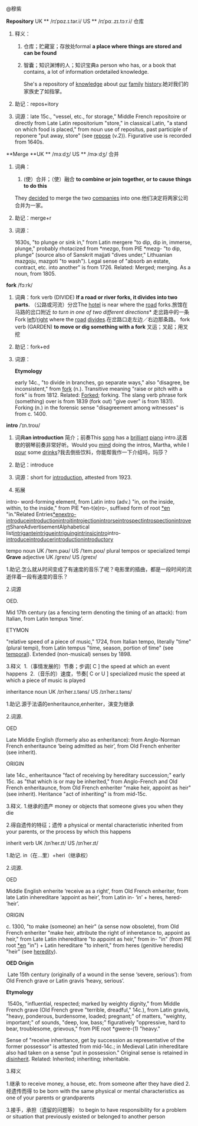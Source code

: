 @穆紫



**Repository** UK ** /rɪˈpɒz.ɪ.tər.i/  US ** /rɪˈpɑː.zɪ.tɔːr.i/ 仓库

1. 释义：

   1. 仓库；贮藏室；存放处formal **a place where things are stored and can be found**

   2. 智囊；知识渊博的人；知识宝典a person who has, or a book that contains, a lot of information ordetailed knowledge.

      She's a repository of [knowledge](https://dictionary.cambridge.org/dictionary/english-chinese-simplified/knowledge) about [our](https://dictionary.cambridge.org/dictionary/english-chinese-simplified/our) [family](https://dictionary.cambridge.org/dictionary/english-chinese-simplified/family) [history](https://dictionary.cambridge.org/dictionary/english-chinese-simplified/history).她对我们的家族史了如指掌。

2. 助记：repos+itory

2. 词源：late 15c., "vessel, etc., for storage," Middle French repositoire or directly from Late Latin repositorium "store," in classical Latin, "a stand on which food is placed," from noun use of repositus, past participle of reponere "put away, store" (see [repose](https://www.etymonline.com/word/repose?ref=etymonline_crossreference) (v.2)). Figurative use is recorded from 1640s.



**Merge **UK ** /mɜːdʒ/  US ** /mɝːdʒ/ 合并

1. 词典：

   1. (使）合并；（使）融合 **to combine or join together, or to cause things to do this**

   They [decided](https://dictionary.cambridge.org/dictionary/english-chinese-simplified/decided) to merge the two [companies](https://dictionary.cambridge.org/dictionary/english-chinese-simplified/company) into one.他们决定将两家公司合并为一家。

2. 助记：merge+r

3. 词源：

   1630s, "to plunge or sink in," from Latin mergere "to dip, dip in, immerse, plunge," probably rhotacized from *mezgo, from PIE *mezg- "to dip, plunge" (source also of Sanskrit majjati "dives under," Lithuanian mazgoju, mazgoti "to wash"). Legal sense of "absorb an estate, contract, etc. into another" is from 1726. Related: Merged; merging. As a noun, from 1805.



**fork** /fɔːrk/

1. 词典：fork verb (DIVIDE)
  **If a road or river forks, it divides into two parts.**
  （公路或河流）分岔The [hotel](https://dictionary.cambridge.org/dictionary/english-chinese-simplified/hotel) is near where the [road](https://dictionary.cambridge.org/dictionary/english-chinese-simplified/road) forks.旅馆在马路的岔口附近
  *to turn in one of two different directions**
  走岔路中的一条Fork [left](https://dictionary.cambridge.org/dictionary/english-chinese-simplified/left)/[right](https://dictionary.cambridge.org/dictionary/english-chinese-simplified/right) where the [road](https://dictionary.cambridge.org/dictionary/english-chinese-simplified/road) [divides](https://dictionary.cambridge.org/dictionary/english-chinese-simplified/divide).在岔路口走左边／右边那条路。
  fork verb (GARDEN)
  **to move or dig something with a fork**
  叉运；叉起；用叉挖

2. 助记：fork+ed

3. 词源：

   **Etymology**

   early 14c., "to divide in branches, go separate ways," also "disagree, be inconsistent," from [fork](https://www.etymonline.com/word/fork?ref=etymonline_crossreference) (n.). Transitive meaning "raise or pitch with a fork" is from 1812. Related: [Forked](https://www.etymonline.com/word/Forked?ref=etymonline_crossreference); forking. The slang verb phrase fork (something) over is from 1839 (fork out) "give over" is from 1831). Forking (n.) in the forensic sense "disagreement among witnesses" is from c. 1400.

**intro**  /ˈɪn.troʊ/ 

1. 词典**an introduction**
  简介；前奏This [song](https://dictionary.cambridge.org/dictionary/english-chinese-simplified/song) has a [brilliant](https://dictionary.cambridge.org/dictionary/english-chinese-simplified/brilliant) [piano](https://dictionary.cambridge.org/dictionary/english-chinese-simplified/piano) intro.这首歌的钢琴前奏非常好听。Would you [mind](https://dictionary.cambridge.org/dictionary/english-chinese-simplified/mind) doing the intros, Martha, while I [pour](https://dictionary.cambridge.org/dictionary/english-chinese-simplified/pour) some [drinks](https://dictionary.cambridge.org/dictionary/english-chinese-simplified/drink)?我去倒些饮料，你能帮我作一下介绍吗，玛莎？

2. 助记：introduce

3. 词源：short for [introduction](https://www.etymonline.com/word/introduction?ref=etymonline_crossreference), attested from 1923.

4. 拓展 

  intro-
  word-forming element, from Latin intro (adv.) "in, on the inside, within, to the inside," from PIE *en-t(e)ro-, suffixed form of root
  [*en](https://www.etymonline.com/word/*en?ref=etymonline_crossreference) "in."Related Entries[*en](https://www.etymonline.com/word/*en)[extro-](https://www.etymonline.com/word/extro-)[introduce](https://www.etymonline.com/word/introduce)[introduction](https://www.etymonline.com/word/introduction)[introit](https://www.etymonline.com/word/introit)[introjection](https://www.etymonline.com/word/introjection)[introrse](https://www.etymonline.com/word/introrse)[introspect](https://www.etymonline.com/word/introspect)[introspection](https://www.etymonline.com/word/introspection)[introvert](https://www.etymonline.com/word/introvert)ShareAdvertisementAlphabetical list[intrigante](https://www.etymonline.com/word/intrigante)[intrigue](https://www.etymonline.com/word/intrigue)[intriguing](https://www.etymonline.com/word/intriguing)[intrinsic](https://www.etymonline.com/word/intrinsic)[intro](https://www.etymonline.com/word/intro)intro-[introduce](https://www.etymonline.com/word/introduce)[introducer](https://www.etymonline.com/word/introducer)[introduction](https://www.etymonline.com/word/introduction)[introductory](https://www.etymonline.com/word/introductory)


​tempo  noun UK   /ˈtem.pəʊ/ US   /ˈtem.poʊ/ plural tempos or specialized tempi
**Grave** adjective UK   /ɡreɪv/ US   /ɡreɪv/


1.助记.怎么就从时间变成了有速度的音乐了呢？电影里的插曲，都是一段时间的流逝伴着一段有速度的音乐？

2.词源

OED.

Mid 17th century (as a fencing term denoting the timing of an attack): from Italian, from Latin tempus ‘time’.

ETYMON

"relative speed of a piece of music," 1724, from Italian tempo, literally "time" (plural tempi), from Latin tempus "time, season, portion of time" (see [temporal](https://www.etymonline.com/word/temporal?ref=etymonline_crossreference)). Extended (non-musical) senses by 1898.



3.释义
​    1.（事情发展的）节奏；步调[ C ] the speed at which an event happens
​    2.（音乐的）速度，节奏[ C or U ] specialized music the speed at which a piece of music is played

​inheritance  noun UK   /ɪnˈher.ɪ.təns/ US  /ɪnˈher.ɪ.təns/

1.助记.源于法语的enheritaunce,enheriter，演变为继承

2.词源.

OED

Late Middle English (formerly also as enheritance): from Anglo-Norman French enheritaunce ‘being admitted as heir’, from Old French enheriter (see inherit).

ORIGIN

late 14c., enheritaunce "fact of receiving by hereditary succession;" early 15c. as "that which is or may be inherited," from Anglo-French and Old French enheritaunce, from Old French enheriter "make heir, appoint as heir" (see inherit). Heritance "act of inheriting" is from mid-15c.

3.释义.
  1.继承的遗产  money or objects that someone gives you when they die

2.得自遗传的特征；遗传 a physical or mental characteristic inherited from your parents, or the process by which this happens



​inherit  verb UK   /ɪnˈher.ɪt/ US  /ɪnˈher.ɪt/

1.助记. in（在...里）+heri（继承权）

2.词源.


OED

Middle English enherite ‘receive as a right’, from Old French enheriter, from late Latin inhereditare ‘appoint as heir’, from Latin in- ‘in’ + heres, hered- ‘heir’.

ORIGIN

c. 1300, "to make (someone) an heir" (a sense now obsolete), from Old French enheriter "make heir, attribute the right of inheretance to, appoint as heir," from Late Latin inhereditare "to appoint as heir," from in- "in" (from PIE root [*en](https://www.etymonline.com/word/*en?ref=etymonline_crossreference) "in") + Latin hereditare "to inherit," from heres (genitive heredis) "heir" (see [heredity](https://www.etymonline.com/word/heredity?ref=etymonline_crossreference)).

**OED Origin**

​ Late 15th century (originally of a wound in the sense ‘severe, serious’): from Old French grave or Latin gravis ‘heavy, serious’.

**Etymology**

​ 1540s, "influential, respected; marked by weighty dignity," from Middle French grave (Old French greve "terrible, dreadful," 14c.), from Latin gravis, "heavy, ponderous, burdensome, loaded; pregnant;" of matters, "weighty, important;" of sounds, "deep, low, bass;" figuratively "oppressive, hard to bear, troublesome, grievous," from PIE root *gwere-(1) "heavy."


Sense of "receive inheritance, get by succession as representative of the former possessor" is attested from mid-14c.; in Medieval Latin inhereditare also had taken on a sense "put in possession." Original sense is retained in [disinherit](https://www.etymonline.com/word/disinherit?ref=etymonline_crossreference). Related: Inherited; inheriting; inheritable.

3.释义

1.继承  to receive money, a house, etc. from someone after they have died
2.经遗传而得 to be born with the same physical or mental characteristics as one of your parents or grandparents

3.接手，承担（遗留的问题等） to begin to have responsibility for a problem or situation that previously existed or belonged to another person

